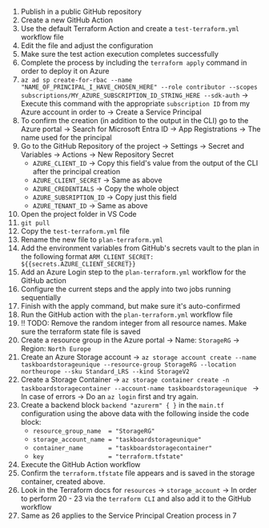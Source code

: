1. Publish in a public GitHub repository
2. Create a new GitHub Action
3. Use the default Terraform Action and create a `test-terraform.yml` workflow file
4. Edit the file and adjust the configuration
5. Make sure the test action execution completes successfully
6. Complete the process by including the `terraform apply` command in order to deploy it on Azure
7. `az ad sp create-for-rbac --name "NAME_OF_PRINCIPAL_I_HAVE_CHOSEN_HERE" --role contributor --scopes subscriptions/MY_AZURE_SUBSCRIPTION_ID_STRING_HERE --sdk-auth` -> Execute this command with the appropriate `subscription ID` from my Azure account in order to -> Create a Service Principal
8. To confirm the creation (in addition to the output in the CLI) go to the Azure portal -> Search for Microsoft Entra ID -> App Registrations -> The name used for the principal
9. Go to the GitHub Repository of the project -> Settings -> Secret and Variables -> Actions -> New Repository Secret
    - `AZURE_CLIENT_ID` -> Copy this field's value from the output of the CLI after the principal creation
    - `AZURE_CLIENT_SECRET` -> Same as above
    - `AZURE_CREDENTIALS` -> Copy the whole object
    - `AZURE_SUBSRIPTION_ID` -> Copy just this field
    - `AZURE_TENANT_ID` -> Same as above
10. Open the project folder in VS Code
11. `git pull`
12. Copy the `test-terraform.yml` file
13. Rename the new file to `plan-terraform.yml`
14. Add the environment variables from GitHub's secrets vault to the plan in the following format `ARM_CLIENT_SECRET: ${{secrets.AZURE_CLIENT_SECRET}}`
15. Add an Azure Login step to the `plan-terraform.yml` workflow for the GitHub action
16. Configure the current steps and the apply into two jobs running sequentially
17. Finish with the apply command, but make sure it's auto-confirmed
18. Run the GitHub action with the `plan-terraform.yml` workflow file
19. !! TODO: Remove the random integer from all resource names. Make sure the terraform state file is saved
20. Create a resource group in the Azure portal -> Name: `StorageRG` -> Region: `North Europe`
21. Create an Azure Storage account -> `az storage account create --name taskboardstorageunique --resource-group StorageRG --location northeurope --sku Standard_LRS --kind StorageV2`
22. Create a Storage Container -> `az storage container create -n taskboardstoragecontainer --account-name taskboardstorageunique ` -> In case of errors -> Do an `az login` first and try again.
23. Create a backend block `backend "azurerm" { }` in the `main.tf` configuration using the above data with the following inside the code block:
    - `resource_group_name  = "StorageRG"`
    - `storage_account_name = "taskboardstorageunique"`
    - `container_name       = "taskboardstoragecontainer"`
    - `key                  = "terraform.tfstate"`
24. Execute the GitHub Action workflow
25. Confirm the `terraform.tfstate` file appears and is saved in the storage container, created above.
26. Look in the Terraform docs for `resources` -> `storage_account` -> In order to perform 20 - 23 via the `terraform CLI` and also add it to the GitHub workflow
27. Same as 26 applies to the Service Principal Creation process in 7